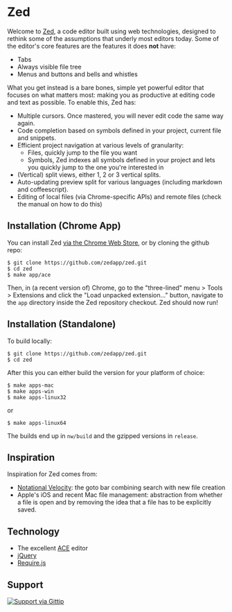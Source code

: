 Zed
======

Welcome to [Zed](http://zedapp.org), a code editor built using web technologies, designed to rethink some of the assumptions that underly most editors today. Some of the editor's core features are the features it does **not** have:

* Tabs
* Always visible file tree
* Menus and buttons and bells and whistles

What you get instead is a bare bones, simple yet powerful editor that focuses on what matters most: making you as productive at editing code and text as possible. To enable this, Zed has:

* Multiple cursors. Once mastered, you will never edit code the same way again.
* Code completion based on symbols defined in your project, current file and
  snippets.
* Efficient project navigation at various levels of granularity:
    * Files, quickly jump to the file you want
    * Symbols, Zed indexes all symbols defined in your project and lets you
      quickly jump to the one you're interested in
* (Vertical) split views, either 1, 2 or 3 vertical splits.
* Auto-updating preview split for various languages (including markdown and
  coffeescript).
* Editing of local files (via Chrome-specific APIs) and remote files (check the manual on how to do this)

Installation (Chrome App)
--------------------------
You can install Zed [via the Chrome Web Store](https://chrome.google.com/webstore/detail/zed/pfmjnmeipppmcebplngmhfkleiinphhp), or by cloning the github repo:

    $ git clone https://github.com/zedapp/zed.git
    $ cd zed
    $ make app/ace

Then, in (a recent version of) Chrome, go to the "three-lined" menu > Tools >
Extensions and click the "Load unpacked extension..." button, navigate to the
`app` directory inside the Zed repository checkout. Zed should now run!

Installation (Standalone)
-------------------------

To build locally:

    $ git clone https://github.com/zedapp/zed.git
    $ cd zed

After this you can either build the version for your platform of choice:

    $ make apps-mac
    $ make apps-win
    $ make apps-linux32

or

    $ make apps-linux64

The builds end up in `nw/build` and the gzipped versions in `release`.

Inspiration
-----------

Inspiration for Zed comes from:

* [Notational Velocity](http://notational.net): the goto bar combining search
  with new file creation
* Apple's iOS and recent Mac file management: abstraction from whether a file
  is open and by removing the idea that a file has to be explicitly saved.

Technology
----------

* The excellent [ACE](http://github.com/ajaxorg/ace) editor
* [jQuery](http://jquery.com)
* [Require.js](http://requirejs.org)

Support
-------

[![Support via Gittip](https://rawgithub.com/twolfson/gittip-badge/0.2.0/dist/gittip.png)](https://www.gittip.com/zefhemel/)
